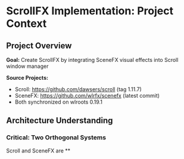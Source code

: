 # ScrollFX Implementation: Project Context

## Project Overview
**Goal:** Create ScrollFX by integrating SceneFX visual effects into Scroll window manager

**Source Projects:**
- Scroll: https://github.com/dawsers/scroll (tag 1.11.7)
- SceneFX: https://github.com/wlrfx/scenefx (latest commit)
- Both synchronized on wlroots 0.19.1

## Architecture Understanding

### Critical: Two Orthogonal Systems
Scroll and SceneFX are **
